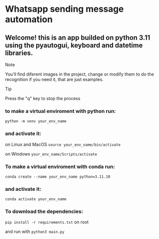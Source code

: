 # Whatsapp sending message automation

## Welcome! this is an app builded on python 3.11 using the pyautogui, keyboard and datetime libraries.

> [!NOTE]
> You'll find diferent images in the project, change or modify them to do the recognition if you need it, that are just examples.

> [!TIP]
> Press the "q" key to stop the process

### to make a virtual enviroment with python run:

`python -m venv your_env_name`

### and activate it:

on Linux and MacOS
`source your_env_name/bin/activate`

on Windows
`your_env_name/Scripts/activate`

### To make a virtual enviroment with conda run:

`conda create --name your_env_name python=3.11.10`

### and activate it:

`conda activate your_env_name`

### To download the dependencies:

`pip install -r requirements.txt` on root

and run with `python3 main.py`

